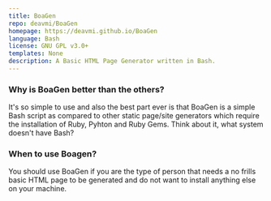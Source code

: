 ```yaml
---
title: BoaGen
repo: deavmi/BoaGen
homepage: https://deavmi.github.io/BoaGen
language: Bash
license: GNU GPL v3.0+
templates: None
description: A Basic HTML Page Generator written in Bash.
---
```


### Why is BoaGen better than the others?

It's so simple to use and also the best part ever is that BoaGen is a simple Bash script as compared to other static page/site generators which require the installation of Ruby, Pyhton and Ruby Gems. Think about it, what system doesn't have Bash?

### When to use Boagen?

You should use BoaGen if you are the type of person that needs a no frills basic HTML page to be generated and do not want to install anything else on your machine.

